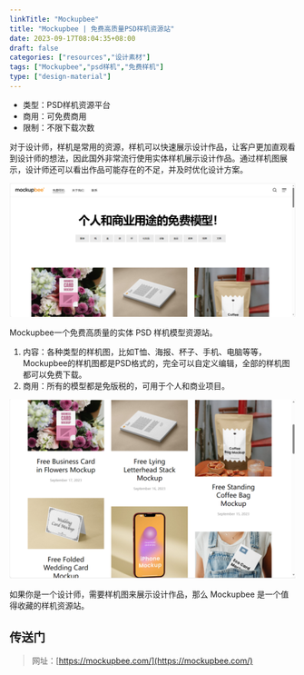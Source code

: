 ```yaml
---
linkTitle: "Mockupbee"
title: "Mockupbee | 免费高质量PSD样机资源站"
date: 2023-09-17T08:04:35+08:00
draft: false
categories: ["resources","设计素材"]
tags: ["Mockupbee","psd样机","免费样机"]
type: ["design-material"]
---
```


+ 类型：PSD样机资源平台
+ 商用：可免费商用
+ 限制：不限下载次数

对于设计师，样机是常用的资源，样机可以快速展示设计作品，让客户更加直观看到设计师的想法，因此国外非常流行使用实体样机展示设计作品。通过样机图展示，设计师还可以看出作品可能存在的不足，并及时优化设计方案。

![](img/mockupbee01.png)
 
Mockupbee一个免费高质量的实体 PSD 样机模型资源站。
1. 内容：各种类型的样机图，比如T恤、海报、杯子、手机、电脑等等，Mockupbee的样机图都是PSD格式的，完全可以自定义编辑，全部的样机图都可以免费下载。
2. 商用：所有的模型都是免版税的，可用于个人和商业项目。

![](img/mockupbee02.png)

 如果你是一个设计师，需要样机图来展示设计作品，那么 Mockupbee 是一个值得收藏的样机资源站。

## 传送门
> 网址：[https://mockupbee.com/](https://mockupbee.com/)

